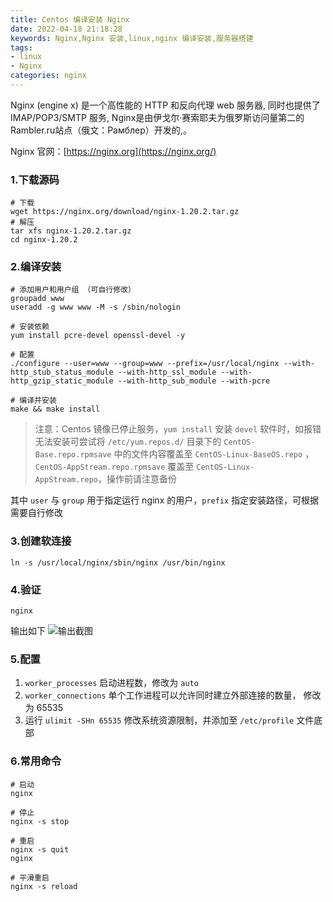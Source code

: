 ```yaml
---
title: Centos 编译安装 Nginx
date: 2022-04-18 21:18:28
keywords: Nginx,Nginx 安装,linux,nginx 编译安装,服务器搭建
tags:
- linux
- Nginx
categories: nginx
---
```




Nginx (engine x) 是一个高性能的 HTTP 和反向代理 web 服务器, 同时也提供了 IMAP/POP3/SMTP 服务, Nginx是由伊戈尔·赛索耶夫为俄罗斯访问量第二的Rambler.ru站点（俄文：Рамблер）开发的,。

Nginx 官网：[https://nginx.org](https://nginx.org/)

### 1.下载源码

```shell
# 下载
wget https://nginx.org/download/nginx-1.20.2.tar.gz
# 解压
tar xfs nginx-1.20.2.tar.gz
cd nginx-1.20.2
```
### 2.编译安装

```shell
# 添加用户和用户组 （可自行修改）
groupadd www
useradd -g www www -M -s /sbin/nologin

# 安装依赖
yum install pcre-devel openssl-devel -y

# 配置
./configure --user=www --group=www --prefix=/usr/local/nginx --with-http_stub_status_module --with-http_ssl_module --with-http_gzip_static_module --with-http_sub_module --with-pcre

# 编译并安装
make && make install
```

> 注意：Centos 镜像已停止服务，`yum install` 安装 `devel` 软件时，如报错无法安装可尝试将 `/etc/yum.repos.d/` 目录下的 `CentOS-Base.repo.rpmsave` 中的文件内容覆盖至 `CentOS-Linux-BaseOS.repo` ，`CentOS-AppStream.repo.rpmsave` 覆盖至 `CentOS-Linux-AppStream.repo`，操作前请注意备份

其中 `user` 与 `group` 用于指定运行 nginx 的用户，`prefix` 指定安装路径，可根据需要自行修改

### 3.创建软连接

```shell
ln -s /usr/local/nginx/sbin/nginx /usr/bin/nginx
```

### 4.验证
```shell
nginx
```
输出如下
![输出截图](https://pic.imgdb.cn/item/625d6710239250f7c5a8b4ff.jpg)

### 5.配置
1. `worker_processes` 启动进程数，修改为 `auto`
2. `worker_connections` 单个工作进程可以允许同时建立外部连接的数量， 修改为 65535
3. 运行 `ulimit -SHn 65535` 修改系统资源限制，并添加至 `/etc/profile` 文件底部

### 6.常用命令
```shell
# 启动
nginx

# 停止
nginx -s stop

# 重启
nginx -s quit
nginx

# 平滑重启
nginx -s reload
```